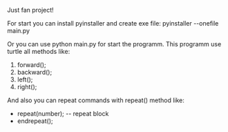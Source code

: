 Just fan project!

For start you can install pyinstaller and create exe file:
    pyinstaller --onefile main.py

Or you can use python main.py for start the programm.
This programm use turtle all methods like:
1. forward();
2. backward();
3. left();
4. right();

And also you can repeat commands with repeat() method like:
- repeat(number);
    -- repeat block
- endrepeat();
